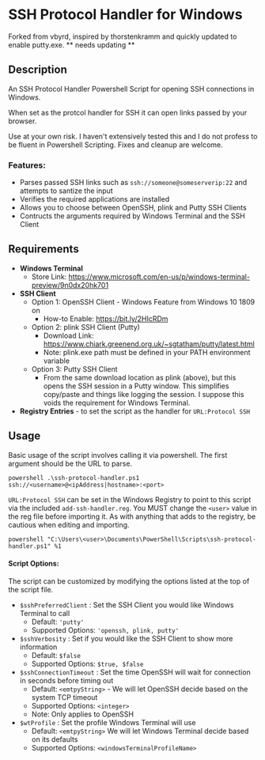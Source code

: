 # SSH Protocol Handler for Windows
Forked from vbyrd, inspired by thorstenkramm and quickly updated to enable putty.exe.
** needs updating **

## Description
An SSH Protocol Handler Powershell Script for opening SSH connections in Windows.

When set as the protcol handler for SSH it can open links passed by your browser.

Use at your own risk. I haven't extensively tested this and I do not profess to be fluent in Powershell Scripting. Fixes and cleanup are welcome.

### Features:
* Parses passed SSH links such as `ssh://someone@someserverip:22` and attempts to santize the input
* Verifies the required applications are installed
* Allows you to choose between OpenSSH, plink and Putty SSH Clients
* Contructs the arguments required by Windows Terminal and the SSH Client

## Requirements
* **Windows Terminal**
  - Store Link: https://www.microsoft.com/en-us/p/windows-terminal-preview/9n0dx20hk701
* **SSH Client**
  - Option 1: OpenSSH Client - Windows Feature from Windows 10 1809 on
    - How-to Enable: https://bit.ly/2HIcRDm
  - Option 2: plink SSH Client (Putty)
    - Download Link: https://www.chiark.greenend.org.uk/~sgtatham/putty/latest.html
    - Note: plink.exe path must be defined in your PATH environment variable
  - Option 3: Putty SSH Client
    - From the same download location as plink (above), but this opens the SSH session in a Putty window. This simplifies copy/paste and things like logging the session. I suppose this voids the requirement for Windows Terminal.
* **Registry Entries** - to set the script as the handler for `URL:Protocol SSH`

## Usage
Basic usage of the script involves calling it via powershell. The first argument should be the URL to parse.

```powershell .\ssh-protocol-handler.ps1 ssh://<username>@<ipAddress|hostname>:<port>```

`URL:Protocol SSH` can be set in the Windows Registry to point to this script via the included `add-ssh-handler.reg`. You MUST change the `<user>` value in the reg file before importing it. As with anything that adds to the registry, be cautious when editing and importing.

```powershell "C:\Users\<user>\Documents\PowerShell\Scripts\ssh-protocol-handler.ps1" %1```

#### Script Options:
The script can be customized by modifying the options listed at the top of the script file.

* `$sshPreferredClient` : Set the SSH Client you would like Windows Terminal to call
  - Default: `'putty'`
  - Supported Options: `'openssh, plink, putty'`
* `$sshVerbosity` : Set if you would like the SSH Client to show more information
  - Default: `$false`
  - Supported Options: `$true, $false`
* `$sshConnectionTimeout` : Set the time OpenSSH will wait for connection in seconds before timing out
  - Default: `<emtpyString>` - We will let OpenSSH decide based on the system TCP timeout
  - Supported Options: `<integer>`
  - Note: Only applies to OpenSSH
* `$wtProfile` : Set the profile Windows Terminal will use
  - Default: `<emtpyString>` We will let Windows Terminal decide based on its defaults
  - Supported Options: `<windowsTerminalProfileName>`
